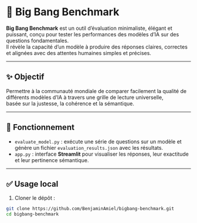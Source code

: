 # 🚀 Big Bang Benchmark

**Big Bang Benchmark** est un outil d’évaluation minimaliste, élégant et puissant, conçu pour tester les performances des modèles d’IA sur des questions fondamentales.  
Il révèle la capacité d’un modèle à produire des réponses claires, correctes et alignées avec des attentes humaines simples et précises.

---

## ✨ Objectif

Permettre à la communauté mondiale de comparer facilement la qualité de différents modèles d’IA à travers une grille de lecture universelle,  
basée sur la justesse, la cohérence et la sémantique.

---

## 🧠 Fonctionnement

- `evaluate_model.py` : exécute une série de questions sur un modèle et génère un fichier `evaluation_results.json` avec les résultats.
- `app.py` : interface **Streamlit** pour visualiser les réponses, leur exactitude et leur pertinence sémantique.

---

## ✅ Usage local

1. Cloner le dépôt :

```bash
git clone https://github.com/BenjaminAmiel/bigbang-benchmark.git
cd bigbang-benchmark
